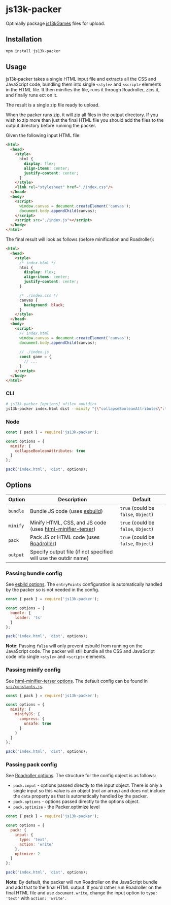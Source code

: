 # js13k-packer

Optimally package [js13kGames](https://js13kgames.com/) files for upload.

## Installation

```bash
npm install js13k-packer
```

## Usage

js13k-packer takes a single HTML input file and extracts all the CSS and JavaScript code, bundling them into single `<style>` and `<script>` elements in the HTML file. It then minifies the file, runs it through Roadroller, zips it, and finally runs ect on it.

The result is a single zip file ready to upload.

When the packer runs zip, it will zip all files in the output directory. If you wish to zip more than just the final HTML file you should add the files to the output directory before running the packer.

Given the following input HTML file:

```html
<html>
  <head>
    <style>
      html { 
        display: flex; 
        align-items: center;
        justify-content: center;
      }
    </style>
    <link rel="stylesheet" href="./index.css"/>
  </head>
  <body>
    <script>
      window.canvas = document.createElement('canvas');
      document.body.appendChild(canvas);
    </script>
    <script src="./index.js"></script>
  </body>
</html>
```

The final result will look as follows (before minification and Roadroller):

```html
<html>
  <head>
    <style>
      /* index.html */
      html { 
        display: flex; 
        align-items: center;
        justify-content: center;
      }

      /* ./index.css */
      canvas {
        background: black;
      }
    </style>
  </head>
  <body>
    <script>
      // index.html
      window.canvas = document.createElement('canvas');
      document.body.appendChild(canvas);
    
      // ./index.js
      const game = {
        // ...
      }
    </script>
  </body>
</html>
```

### CLI

```bash
# js13k-packer [options] <file> <outdir>
js13k-packer index.html dist --minify "{\"collapseBooleanAttributes\":true}"
```

### Node

```js
const { pack } = require('js13k-packer');

const options = {
  minify: {
    collapseBooleanAttributes: true
  }
};

pack('index.html', 'dist', options);
```

## Options

| Option | Description | Default |
|--------|-------------|---------|
| `bundle` | Bundle JS code (uses [esbuild](https://esbuild.github.io/)) | `true` (could be `false`, `Object`) |
| `minify` | Minify HTML, CSS, and JS code (uses [html-minifier-terser](https://github.com/terser/html-minifier-terser)) | `true` (could be `false`, `Object`) 
| `pack` | Pack JS or HTML code (uses [Roadroller](https://github.com/lifthrasiir/roadroller)) | `true` (could be `false`, `Object`) |
| `output` | Specify output file (if not specified will use the outdir name) | |

### Passing bundle config

See [esbild options](https://esbuild.github.io/api/#build-api). The `entryPoints` configuration is automatically handled by the packer so is not needed in the config.

```js
const { pack } = require('js13k-packer');

const options = {
  bundle: {
    loader: 'ts'
  }
};

pack('index.html', 'dist', options);
```

**Note:** Passing `false` will only prevent esbuild from running on the JavaScript code. The packer will still bundle all the CSS and JavaScript code into single `<style>` and `<script>` elements.

### Passing minify config

See [html-minifier-terser options](https://github.com/terser/html-minifier-terser#options-quick-reference). The default config can be found in [`src/constants.js`](./src/constants.js).

```js
const { pack } = require('js13k-packer');

const options = {
  minify: {
    minifyJS: {
      compress: {
        unsafe: true
      }
    }
  }
};

pack('index.html', 'dist', options);
```

### Passing pack config

See [Roadroller options](https://github.com/lifthrasiir/roadroller#input-configuration). The structure for the config object is as follows: 

* `pack.input` - options passed directly to the input object. There is only a single input so this value is an object (not an array) and does not include the `data` property as that is automatically handled by the packer.
* `pack.options` - options passed directly to the options object.
* `pack.optimize` - the Packer.optimize level

```js
const { pack } = require('js13k-packer');

const options = {
  pack: {
    input: {
      type: 'text',
      action: 'write'
    },
    optimize: 2
  }
};

pack('index.html', 'dist', options);
```

**Note:** By default, the packer will run Roadroller on the JavaScript bundle and add that to the final HTML output. If you'd rather run Roadroller on the final HTML file and use `document.write`, change the input option to `type: 'text'` with `action: 'write'`.